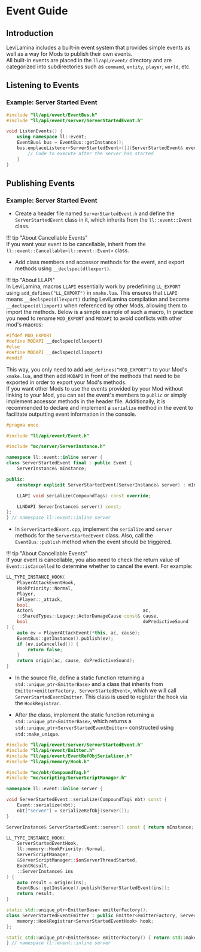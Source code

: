 # Event Guide

## Introduction

LeviLamina includes a built-in event system that provides simple events as well as a way for Mods to publish their own
events.  
All built-in events are placed in the `ll/api/event/` directory and are categorized into subdirectories such as
`command`, `entity`, `player`, `world`, etc.

## Listening to Events

### Example: Server Started Event

```cpp
#include "ll/api/event/EventBus.h"
#include "ll/api/event/server/ServerStartedEvent.h"

void ListenEvents() {
    using namespace ll::event;
    EventBus& bus = EventBus::getInstance();
    bus.emplaceListener<ServerStartedEvent>([](ServerStartedEvent& event) {
        // Code to execute after the server has started
    }
}
```

## Publishing Events

### Example: Server Started Event

- Create a header file named `ServerStartedEvent.h` and define the `ServerStartedEvent` class in it, which inherits from
  the `ll::event::Event` class.

!!! tip "About Cancellable Events"  
    If you want your event to be cancellable, inherit from the `ll::event::Cancellable<ll::event::Event>` class.

- Add class members and accessor methods for the event, and export methods using `__declspec(dllexport)`.

!!! tip "About LLAPI"  
    In LeviLamina, macros `LLAPI` essentially work by predefining `LL_EXPORT` using `add_defines("LL_EXPORT")` in
    `xmake.lua`. This ensures that `LLAPI` means `__declspec(dllexport)` during LeviLamina compilation and become
    `__declspec(dllimport)`
    when referenced by other Mods, allowing them to import the methods. Below is a simple example of such a macro, In
    practice you need to rename `MOD_EXPORT` and `MODAPI` to avoid conflicts with other mod's macros:

```cpp
#ifdef MOD_EXPORT
#define MODAPI __declspec(dllexport)
#else
#define MODAPI __declspec(dllimport)
#endif
```

This way, you only need to add `add_defines(“MOD_EXPORT”)` to your Mod's `xmake.lua`, and then add `MODAPI` in front of
the methods that need to be exported in order to export your Mod's methods.  
If you want other Mods to use the events provided by your Mod without linking to your Mod, you can set the event's
members to `public` or simply implement accessor methods in the header file. Additionally, it is recommended to declare
and implement a `serialize` method in the event to facilitate outputting event information in the console.

```cpp
#pragma once

#include "ll/api/event/Event.h"

#include "mc/server/ServerInstance.h"

namespace ll::event::inline server {
class ServerStartedEvent final : public Event {
    ServerInstance& mInstance;

public:
    constexpr explicit ServerStartedEvent(ServerInstance& server) : mInstance(server) {}

    LLAPI void serialize(CompoundTag&) const override;

    LLNDAPI ServerInstance& server() const;
};
} // namespace ll::event::inline server
```

- In `ServerStartedEvent.cpp`, implement the `serialize` and `server` methods for the `ServerStartedEvent` class. Also,
  call the `EventBus::publish` method when the event should be triggered.

!!! tip "About Cancellable Events"  
    If your event is cancellable, you also need to check the return value of `Event::isCancelled` to determine whether to
    cancel the event. For example:

```cpp
LL_TYPE_INSTANCE_HOOK(
    PlayerAttackEventHook,
    HookPriority::Normal,
    Player,
    &Player::_attack,
    bool,
    Actor&                                         ac,
    ::SharedTypes::Legacy::ActorDamageCause const& cause,
    bool                                           doPredictiveSound
) {
    auto ev = PlayerAttackEvent(*this, ac, cause);
    EventBus::getInstance().publish(ev);
    if (ev.isCancelled()) {
        return false;
    }
    return origin(ac, cause, doPredictiveSound);
}
```

- In the source file, define a static function returning a `std::unique_ptr<EmitterBase>` and a class that inherits from
  `Emitter<emitterFactory, ServerStartedEvent>`, which we will call `ServerStartedEventEmitter`. This class is used to
  register the hook via the `HookRegistrar`.

- After the class, implement the static function returning a `std::unique_ptr<EmitterBase>`, which returns a
  `std::unique_ptr<ServerStartedEventEmitter>` constructed using `std::make_unique`.

```cpp
#include "ll/api/event/server/ServerStartedEvent.h"
#include "ll/api/event/Emitter.h"
#include "ll/api/event/EventRefObjSerializer.h"
#include "ll/api/memory/Hook.h"

#include "mc/nbt/CompoundTag.h"
#include "mc/scripting/ServerScriptManager.h"

namespace ll::event::inline server {

void ServerStartedEvent::serialize(CompoundTag& nbt) const {
    Event::serialize(nbt);
    nbt["server"] = serializeRefObj(server());
}

ServerInstance& ServerStartedEvent::server() const { return mInstance; }

LL_TYPE_INSTANCE_HOOK(
    ServerStartedEventHook,
    ll::memory::HookPriority::Normal,
    ServerScriptManager,
    &ServerScriptManager::$onServerThreadStarted,
    EventResult,
    ::ServerInstance& ins
) {
    auto result = origin(ins);
    EventBus::getInstance().publish(ServerStartedEvent(ins));
    return result;
}

static std::unique_ptr<EmitterBase> emitterFactory();
class ServerStartedEventEmitter : public Emitter<emitterFactory, ServerStartedEvent> {
    memory::HookRegistrar<ServerStartedEventHook> hook;
};

static std::unique_ptr<EmitterBase> emitterFactory() { return std::make_unique<ServerStartedEventEmitter>(); }
} // namespace ll::event::inline server
```